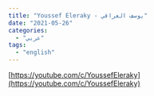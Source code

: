 ```yaml
---
title: "Youssef Eleraky - يوسف العراقي"
date: "2021-05-26"
categories:
  - "عربي"
tags:
  - "english"
---
```


[https://youtube.com/c/YoussefEleraky](https://youtube.com/c/YoussefEleraky)
